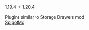1.19.4 -> 1.20.4 <br/><br/>
Plugins similar to Storage Drawers mod <br/>
[SpigotMc](https://www.spigotmc.org/resources/hdrawer.114799/)
